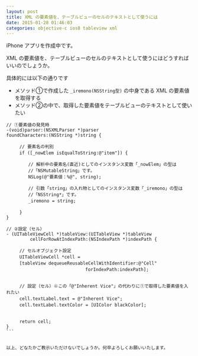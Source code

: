 ```yaml
---
layout: post
title: XML の要素値を、テーブルビューのセルのテキストとして使うには
date: 2015-01-28 01:46:03
categories: objective-c ios8 tableview xml
---
```

<p>iPhone アプリを作成中です。</p>

<p>XML の要素値を、テーブルビューのセルのテキストとして使うにはどうすればいいのでしょうか。</p>

<p>具体的には以下の通りです</p>

<ul>
<li>メソッド①で作成した <code>_iremono(NSString型)</code> の中身である XML の要素値を取得する</li>
<li>メソッド②の中で、取得した要素値をテーブルビューのテキストとして使いたい</li>
</ul>

<pre class="lang-objc prettyprint-override"><code>// ①要素値の発見時
-(void)parser:(NSXMLParser *)parser
foundCharacters:(NSString *)string {

　　　// 要素名の判別
　　　if ([_nowElem isEqualToString:@"item"]) {

　　　　　// 解析中の要素名(直近)としてのインスタンス変数「_nowElem」の型は
　　　　　//「NSMutableString」です。
　　　　　NSLog(@"要素値：%@", string);

　　　　　// 引数「string」の入れ物としてのインスタンス変数「_iremono」の型は
　　　　　//「NSString*」です。
　　　　　_iremono = string;

　　　}
}

// ②設定（セル）
- (UITableViewCell *)tableView:(UITableView *)tableView
         cellForRowAtIndexPath:(NSIndexPath *)indexPath {

　　　// セルオブジェクト設定
　　　UITableViewCell *cell =
　　　[tableView dequeueReusableCellWithIdentifier:@"Cell"
　　　　　　　　　　　　　　　　　　forIndexPath:indexPath];


　　　// 設定（セル）※この「@"Inherent Vice"」の代わりに①で取得した要素値を入れたい
　　　cell.textLabel.text = @"Inherent Vice";
　　　cell.textLabel.textColor = [UIColor blackColor];


　　　return cell;
}
```

<p>以上、どなたかご教示いただけないでしょうか。何卒よろしくお願いいたします。</p>
